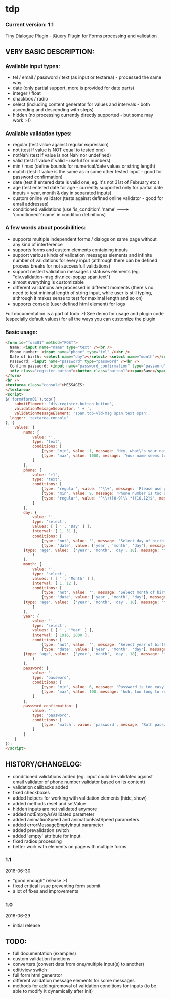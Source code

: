 # tdp
### Current version: 1.1

Tiny Dialogue Plugin - jQuery Plugin for Forms processing and validation

## VERY BASIC DESCRIPTION:

### Available input types:
- tel / email / password / text (as input or textarea) - processed the same way
- date (only partial support, more is provided for date parts)
- integer / float
- chackbox / radio
- select (including content generator for values and intervals - both ascending and descending with steps)
- hidden (no processing currently directly supported - but some may work :-))

### Available validation types:
- regular (test value against regular expression)
- not (test if value is NOT equal to tested one)
- notNaN (test if value is not NaN nor undefined)
- valid (test if value if valid - useful for numbers)
- min / max (define bounds for numerical/date values or string length)
- match (test if value is the same as in some other tested input - good for password confirmation)
- date (test if entered date is valid one, eg. it's not 31st of February etc.)
- age (test entered date for age - currently supported only for partial date inputs = year, month & day in separated inputs)
- custom online validator (tests against defined online validator - good for email addresses)
- conditioned validations (use 'is_condition':'name' ---> 'conditioned':'name' in condition definitions)

### A few words about possibilities:
- supports multiple independent forms / dialogs on same page without any kind of interference
- supports forms and custom elements containing inputs
- support various kinds of validation messages elements and infinite number of validations for every input (althrough there can be defined process breaks for not successfull validations)
- support nested validation messages / statuses elements (eg. "div.validation-msg div.nice-popup span.text")
- almost everything is customizable
- different validations are processed in different moments (there's no need to test minimal length of string input, while user is still typing, althrough it makes sense to test for maximal length and so on)
- supports console (user defined html element) for logs

Full documentation is a part of todo :-)
See demo for usage and plugin code (especially default values) for all the ways you can customize the plugin

### Basic usage:
```html
<form id="form01" method="POST">
  Name: <input name="name" type="text" /><br />
  Phone number: <input name="phone" type="tel" /><br />
  Date of birth: <select name="day"></select> <select name="month"></select> <select name="year"></select><br />
  Password: <input name="password" type="password" /><br />
  Confirm password: <input name="password_confirmation" type="password" /><br />
  <div class="register-button"><button class="button1"><span>Save</span></button></div>
</form>
<br />
<textarea class="console">MESSAGES:
</textarea>
<script>
$('form#form01').tdp({
	submitElement: 'div.register-button button',
	validationMessageSeparator: ' + ',
	validationMessageElement: 'span.tdp-vld-msg span.text span',
  logger: 'textarea.console'
}, {
	values: {
		name: {
			value: '',
			type: 'text',
			conditions: [
				{type: 'min', value: 1, message: 'Hey, what\'s your name?'},
				{type: 'max', value: 1000, message: 'Your name seems to be toooooo loooong'}
			]
		},
		phone: {
			value: '+1',
			type: 'text',
			conditions: [
				{type: 'regular', value: '^\\+', message: 'Please use phone number in international format (+XXX)', last: true},
				{type: 'min', value: 9, message: 'Phone number is too short'},
 				{type: 'regular', value: '^\\+([0-9]\\ *){10,12}$', message: 'Invalid phone number format'}
			]
		},
		day: {
			value: '',
			type: 'select',
			values: [ [ '', 'Day' ] ],
			interval: [	1, 31 ],
			conditions: [
				{type: 'not', value: '', message: 'Select day of birth', last: 1},
				{type: 'date', value: ['year', 'month', 'day'], message: 'Entered date is not valid'},
        {type: 'age', value:  ['year', 'month', 'day', 18], message: 'You must be at least 18 years old to do anything here'}
			]
		},
		month: {
			value: '',
			type: 'select',
			values: [ [ '', 'Month' ] ],
			interval: [	1, 12 ],
			conditions: [
				{type: 'not', value: '', message: 'Select month of birth', last: 1},
				{type: 'date', value: ['year', 'month', 'day'], message: 'Entered date is not valid'},
        {type: 'age', value:  ['year', 'month', 'day', 18], message: 'You must be at least 18 years old to do anything here'}
			]
		},
		year: {
			value: '',
			type: 'select',
			values: [ [ '', 'Year' ] ],
			interval: [	1916, 2000 ],
			conditions: [
				{type: 'not', value: '', message: 'Select year of birth', last: 1},
				{type: 'date', value: ['year', 'month', 'day'], message: 'Entered date is not valid'},
        {type: 'age', value:  ['year', 'month', 'day', 18], message: 'You must be at least 18 years old to do anything here'}
			]
		},
		password: {
			value: '',
			type: 'password',
			conditions: [
				{type: 'min', value: 6, message: 'Password is too easy to guess'},
				{type: 'max', value: 100, message: 'huh, too long to remember, isn\'t it?'}
			]
		},
		password_confirmation: {
			value: '',
			type: 'password',
			conditions: [
				{type: 'match', value: 'password', message: 'Both passwords should match'}
			]
		}
	}	
});
</script>
```

## HISTORY/CHANGELOG:

- conditioned validations added (eg. input could be validated against email validator of phone number validator based on its content)
- validation callbacks added
- fixed checkboxes
- added helpers for working with validation elements (hide, show)
- added methods reset and setValue
- hidden inputs are not validated anymore
- added notEmptyAsValidated parameter
- added animationSpeed and animationFastSpeed parameters
- added errorMessageEmptyInput parameter
- added prevalidation switch
- added 'empty' attribute for input
- fixed radios processing
- better work with elements on page with multiple forms

### 1.1
2016-06-30
- "good enough" release :-)
- fixed critical issue preventing form submit
- a lot of fixes and improvements

### 1.0
2016-06-29
- initial release

## TODO:

- full documentation (examples)
- custom validation functions
- converters (convert data from one/multiple input(s) to another)
- edit/view switch
- full form html generator
- different validation message elements for some messages
- methods for adding/removal of validation conditions for inputs (to be able to modify it dynamically after init)
